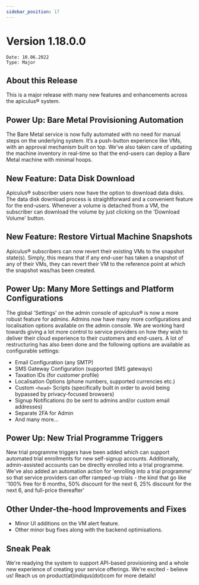 ```yaml
---
sidebar_position: 17
---
```

# Version 1.18.0.0
```
Date: 10.06.2022
Type: Major
```

## About this Release

This is a major release with many new features and enhancements across the apiculus® system.

## Power Up: Bare Metal Provisioning Automation

The Bare Metal service is now fully automated with no need for manual steps on the underlying system. It’s a push-button experience like VMs, with an approval mechanism built on top. We've also taken care of updating the machine inventory in real-time so that the end-users can deploy a Bare Metal machine with minimal hoops.

## New Feature: Data Disk Download

Apiculus® subscriber users now have the option to download data disks. The data disk download process is straightforward and a convenient feature for the end-users. Whenever a volume is detached from a VM, the subscriber can download the volume by just clicking on the 'Download Volume' button.

## New Feature: Restore Virtual Machine Snapshots

Apiculus® subscribers can now revert their existing VMs to the snapshot state(s). Simply, this means that if any end-user has taken a snapshot of any of their VMs, they can revert their VM to the reference point at which the snapshot was/has been created.

## Power Up: Many More Settings and Platform Configurations

The global 'Settings' on the admin console of apiculus® is now a more robust feature for admins. Admins now have many more configurations and localisation options available on the admin console. We are working hard towards giving a lot more control to service providers on how they wish to deliver their cloud experience to their customers and end-users. A lot of restructuring has also been done and the following options are available as configurable settings:

- Email Configuration (any SMTP)    
- SMS Gateway Configuration (supported SMS gateways)    
- Taxation IDs (for customer profile)    
- Localisation Options (phone numbers, supported currencies etc.)    
- Custom `<head>` Scripts (specifically built in order to avoid being bypassed by privacy-focused browsers)    
- Signup Notifications (to be sent to admins and/or custom email addresses)    
- Separate 2FA for Admin
- And many more...

## Power Up: New Trial Programme Triggers

New trial programme triggers have been added which can support automated trial enrollments for new self-signup accounts. Additionally, admin-assisted accounts can be directly enrolled into a trial programme. We've also added an automation action for 'enrolling into a trial programme' so that service providers can offer ramped-up trials - the kind that go like '100% free for 6 months, 50% discount for the next 6, 25% discount for the next 6, and full-price thereafter' 

## Other Under-the-hood Improvements and Fixes

- Minor UI additions on the VM alert feature.
- Other minor bug fixes along with the backend optimisations.

## Sneak Peak

We're readying the system to support API-based provisioning and a whole new experience of creating your service offerings. We're excited - believe us! Reach us on product(at)indiqus(dot)com for more details!



